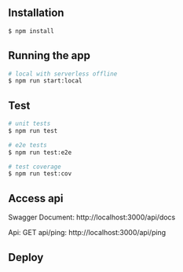 ## Installation

```bash
$ npm install
```

## Running the app

```bash
# local with serverless offline
$ npm run start:local
```

## Test

```bash
# unit tests
$ npm run test

# e2e tests
$ npm run test:e2e

# test coverage
$ npm run test:cov
```

## Access api

Swagger Document: 
http://localhost:3000/api/docs

Api: 
GET api/ping: http://localhost:3000/api/ping

## Deploy


